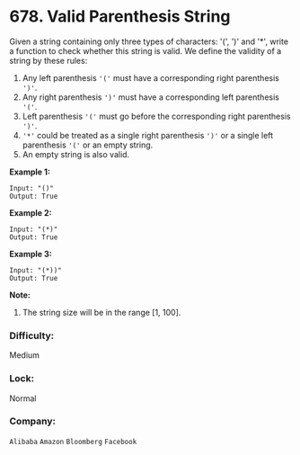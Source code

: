# 678. Valid Parenthesis String

Given a string containing only three types of characters: '(', ')' and '\*', write a function to check whether this string is valid. We define the validity of a string by these rules:

1. Any left parenthesis `'('` must have a corresponding right parenthesis `')'`.
2. Any right parenthesis `')'` must have a corresponding left parenthesis `'('`.
3. Left parenthesis `'('` must go before the corresponding right parenthesis `')'`.
4. `'*'` could be treated as a single right parenthesis `')'` or a single left parenthesis `'('` or an empty string.
5. An empty string is also valid.

**Example 1:**

```
Input: "()"
Output: True
```

**Example 2:**

```
Input: "(*)"
Output: True
```

**Example 3:**

```
Input: "(*))"
Output: True
```

**Note:**

1. The string size will be in the range [1, 100].

### Difficulty:
Medium 

### Lock:
Normal 

### Company:
`Alibaba` `Amazon` `Bloomberg` `Facebook`
